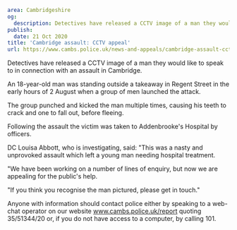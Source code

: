 ```yaml
area: Cambridgeshire
og:
  description: Detectives have released a CCTV image of a man they would like to speak to in connection with an assault in Cambridge.
publish:
  date: 21 Oct 2020
title: 'Cambridge assault: CCTV appeal'
url: https://www.cambs.police.uk/news-and-appeals/cambridge-assault-cctv-appeal
```

Detectives have released a CCTV image of a man they would like to speak to in connection with an assault in Cambridge.

An 18-year-old man was standing outside a takeaway in Regent Street in the early hours of 2 August when a group of men launched the attack.

The group punched and kicked the man multiple times, causing his teeth to crack and one to fall out, before fleeing.

Following the assault the victim was taken to Addenbrooke's Hospital by officers.

DC Louisa Abbott, who is investigating, said: "This was a nasty and unprovoked assault which left a young man needing hospital treatment.

"We have been working on a number of lines of enquiry, but now we are appealing for the public's help.

"If you think you recognise the man pictured, please get in touch."

Anyone with information should contact police either by speaking to a web-chat operator on our website www.cambs.police.uk/report quoting 35/51344/20 or, if you do not have access to a computer, by calling 101.
